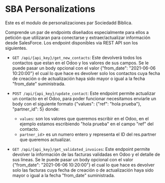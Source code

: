 # SBA Personalizations

Este es el modulo de personalizaciones par Sociedadd Biblica.

Comprende un par de endpoints diseñados especialmente para ellos a petición que utilizaran para conectarse y extraer/actualizar información desde SalesForce. Los endpoint disponibles via REST API son los siguientes.

* `GET /api/{api_key}/get_new_contacts`: Este devolverá todos los contactos que estan en el Odoo y los valores de sus campos. Se le puede pasar un body opcional con el valor {"from_date": "2021-06-06 10:20:00"} el cual lo que hace es devolver solo los contactos cuya fecha de creación o de actualización haya sido mayor o igual a la fecha "from_date" suministrada.

* `POST /api/{api_key}/update_contact`: Este endpoint permite actualizar un contacto en el Odoo, para poder funcionar necesitamos enviarle un body con el siguiente formato {"values": {"ref": "hola prueba"}, "partner_id": 5} donde:

  * `values`: son los valores que queremos escribir en el Odoo, en el ejemplo estamos escribiendo "hola prueba" en el campo "ref" del contacto.
  * `partner_id`> es un numero entero y representa el ID del res.partner que queremos actualizar.

* `GET /api/{api_key}/get_validated_invoices`: Este endpoint permite devolver la información de las facturas validadas en Odoo y el detalle de sus lineas. Se le puede pasar un body opcional con el valor {"from_date": "2021-06-06 10:20:00"} el cual lo que hace es devolver solo las facturas cuya fecha de creación o de actualización haya sido mayor o igual a la fecha "from_date" suministrada.
